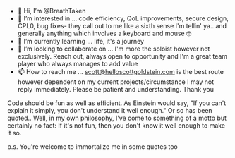 - 👋 Hi, I’m @BreathTaken
- 👀 I’m interested in ... code efficiency, QoL improvements, secure design, CPL0, bug fixes- they call out to me like a sixth sense I'm tellin' ya.. and generally anything which involves a keyboard and mouse 🤓
- 🌱 I’m currently learning ... life, it's a journey
- 💞️ I’m looking to collaborate on ... I'm more the soloist however not exclusively. Reach out, always open to opportunity and I'm a great team player who always manages to add value
- 📫 How to reach me ... scott@helloscottgoldstein.com is the best route however dependent on my current projects/circumstance I may not reply immediately. Please be patient and understanding. Thank you

Code should be fun as well as efficient. As Einstein would say, "If you can't explain it simply, you don't understand it well enough." Or so has been quoted.. Well, in my own philosophy, I've come to something of a motto but certainly no fact: If it's not fun, then you don't know it well enough to make it so.

p.s. You're welcome to immortalize me in some quotes too
